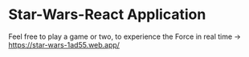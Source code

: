 # Star-Wars-React Application

Feel free to play a game or two, to experience the Force in real time -> https://star-wars-1ad55.web.app/

